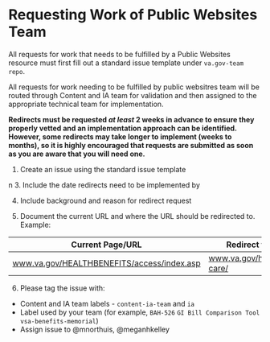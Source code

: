 # Requesting Work of Public Websites Team

All requests for work that needs to be fulfilled by a Public Websites resource must first fill out a standard issue template under ```va.gov-team repo```. 

All requests for work needing to be fulfilled by public websitres team will be routed through Content and IA team for validation and then assigned to the appropriate technical team for implementation. 

**Redirects must be requested *at least* 2 weeks in advance to ensure they  properly vetted and an implementation approach can be identified. However, some redirects may take longer to implement (weeks to months), so it is highly encouraged that requests are submitted as soon as you are aware that you will need one.**

1. Create an issue using the standard issue template

n
3. Include the date redirects need to be implemented by

4. Include background and reason for redirect request

5. Document the current URL and where the URL should be redirected to.  Example:

Current Page/URL  |  Redirect to
---  |  ---
www.va.gov/HEALTHBENEFITS/access/index.asp | www.va.gov/health-care/

6. Please tag the issue with:
- Content and IA team labels  - `content-ia-team` and `ia` 
- Label used by your team (for example, ```BAH-526``` ```GI Bill Comparison Tool``` ```vsa-benefits-memorial```)
- Assign issue to @mnorthuis, @meganhkelley
